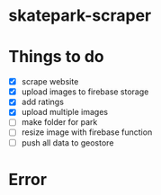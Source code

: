 # skatepark-scraper

# Things to do

- [x] scrape website
- [x] upload images to firebase storage
- [X] add ratings
- [X] upload multiple images
- [ ] make folder for park
- [ ] resize image with firebase function
- [ ] push all data to geostore

# Error
